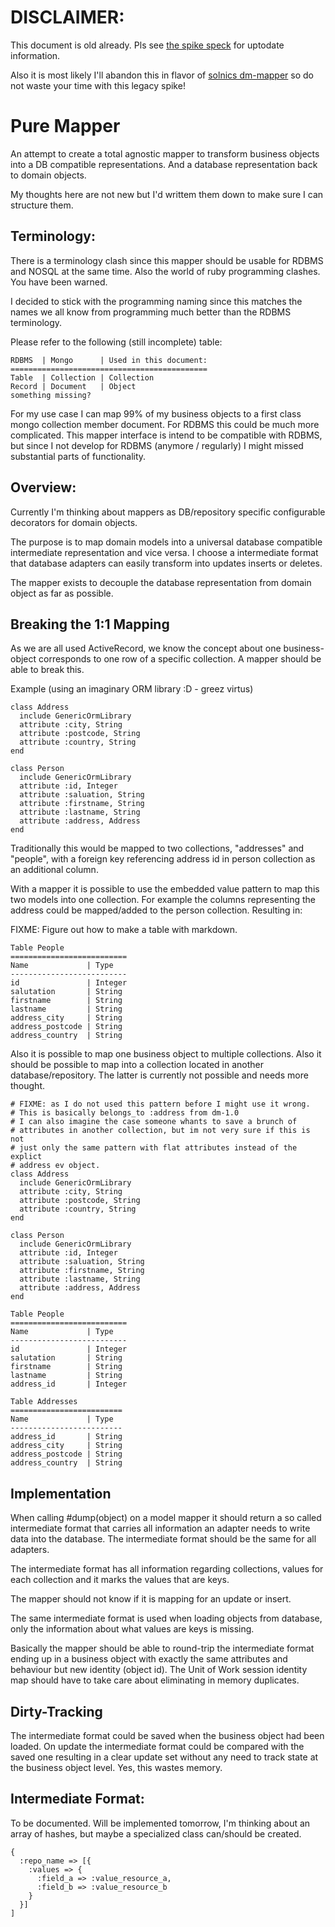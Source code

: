 DISCLAIMER:
===========

This document is old already. Pls see 
[the spike speck](https://github.com/mbj/mapper/blob/master/spec/spike_spec.rb )
for uptodate information.

Also it is most likely I'll abandon this in flavor of 
[solnics dm-mapper](https://github.com/solnic/dm-mapper) so do not waste your 
time with this legacy spike!

Pure Mapper
===========

An attempt to create a total agnostic mapper to transform business objects
into a DB compatible representations. And a database representation back to 
domain objects.

My thoughts here are not new but I'd writtem them down to make sure I can 
structure them.

Terminology:
------------

There is a terminology clash since this mapper should be usable for 
RDBMS and NOSQL at the same time. Also the world of ruby programming 
clashes. You have been warned.

I decided to stick with the programming naming since this matches the names 
we all know from programming much better than the RDBMS terminology. 

Please refer to the following (still incomplete) table:

    RDBMS  | Mongo      | Used in this document:
    ============================================
    Table  | Collection | Collection
    Record | Document   | Object
    something missing?

For my use case I can map 99% of my business objects to a first class mongo
collection member document. For RDBMS this could be much more complicated. 
This mapper interface is intend to be compatible with RDBMS, but since I 
not develop for RDBMS (anymore / regularly) I might missed substantial parts
of functionality.

Overview:
---------

Currently I'm thinking about mappers as DB/repository specific configurable 
decorators for domain objects.

The purpose is to map domain models into a universal database compatible 
intermediate representation and vice versa. I choose a intermediate format that
database adapters can easily transform into updates inserts or deletes.

The mapper exists to decouple the database representation from domain object 
as far as possible.

Breaking the 1:1 Mapping
------------------------

As we are all used ActiveRecord, we know the concept about one business-object 
corresponds to one row of a specific collection. A mapper should be able to 
break this.

Example (using an imaginary ORM library :D - greez virtus)

    class Address
      include GenericOrmLibrary
      attribute :city, String
      attribute :postcode, String
      attribute :country, String
    end

    class Person
      include GenericOrmLibrary
      attribute :id, Integer
      attribute :saluation, String
      attribute :firstname, String
      attribute :lastname, String
      attribute :address, Address
    end
    

Traditionally this would be mapped to two collections, "addresses" and "people",
with a foreign key referencing address id in person collection as an additional
column.

With a mapper it is possible to use the embedded value pattern to map this two 
models into one collection. For example the columns representing the address 
could be mapped/added to the person collection. Resulting in:

FIXME: Figure out how to make a table with markdown.

    Table People     
    ==========================
    Name             | Type
    --------------------------
    id               | Integer
    salutation       | String
    firstname        | String
    lastname         | String
    address_city     | String
    address_postcode | String
    address_country  | String


Also it is possible to map one business object to multiple collections. Also it
should be possible to map into a collection located in another 
database/repository. The latter is currently not possible and needs more 
thought. 

    # FIXME: as I do not used this pattern before I might use it wrong.
    # This is basically belongs_to :address from dm-1.0
    # I can also imagine the case someone whants to save a brunch of 
    # attributes in another collection, but im not very sure if this is not 
    # just only the same pattern with flat attributes instead of the explict 
    # address ev object.
    class Address
      include GenericOrmLibrary
      attribute :city, String
      attribute :postcode, String
      attribute :country, String
    end

    class Person
      include GenericOrmLibrary
      attribute :id, Integer
      attribute :saluation, String
      attribute :firstname, String
      attribute :lastname, String
      attribute :address, Address
    end

    Table People     
    ==========================
    Name             | Type
    --------------------------
    id               | Integer
    salutation       | String
    firstname        | String
    lastname         | String
    address_id       | Integer

    Table Addresses
    =========================
    Name             | Type
    -------------------------
    address_id       | String
    address_city     | String
    address_postcode | String
    address_country  | String

Implementation
--------------

When calling #dump(object) on a model mapper it should return a so called
intermediate format that carries all information an adapter needs to write data 
into the database. The intermediate format should be the same for all adapters.

The intermediate format has all information regarding collections, values 
for each collection and it marks the values that are keys.

The mapper should not know if it is mapping for an update or insert. 

The same intermediate format is used when loading objects from database, only 
the information about what values are keys is missing. 

Basically the mapper should be able to round-trip the intermediate format ending
up in a business object with exactly the same attributes and behaviour but new 
identity (object id). The Unit of Work session identity map should have to take
care about eliminating in memory duplicates.

Dirty-Tracking
--------------

The intermediate format could be saved when the business object had been loaded.
On update the intermediate format could be compared with the saved one 
resulting in a clear update set without any need to track state at the business 
object level. Yes, this wastes memory. 

Intermediate Format:
--------------------

To be documented. Will be implemented tomorrow, I'm thinking about an array of 
hashes, but maybe a specialized class can/should be created.

    { 
      :repo_name => [{
        :values => {
          :field_a => :value_resource_a,
          :field_b => :value_resource_b
        }
      }]
    ]

